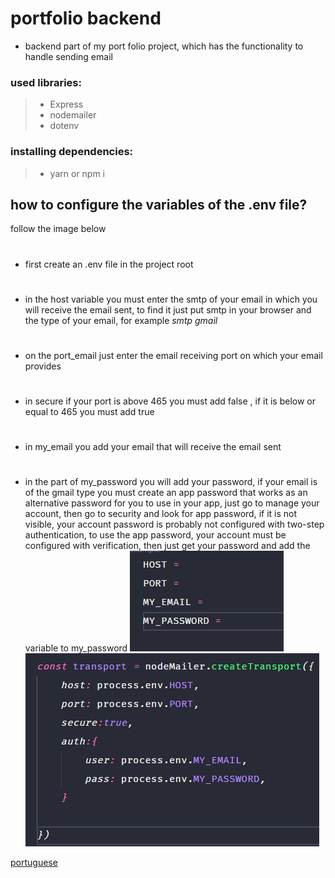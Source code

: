 # portfolio backend

* backend part of my port folio project, which has the functionality to handle sending email

### used libraries:
> - Express
> - nodemailer
> - dotenv

### installing dependencies:
> - yarn or npm i

## how to configure the variables of the .env file?
 follow the image below

#
* first create an .env file in the project root
#
* in the host variable you must enter the smtp of your email in which you will receive the email sent, to find it just put smtp in your browser and the type of your email, for example *smtp gmail*

#
* on the port_email just enter the email receiving port on which your email provides
#
* in secure if your port is above 465 you must add false , if it is below or equal to 465 you must add true

#

* in my_email you add your email that will receive the email sent

#

*  in the part of my_password you will add your password, if your email is of the gmail type you must create an app password that works as an alternative password for you to use in your app, just go to manage your account, then go to security and look for app password, if it is not visible, your account password is probably not configured with two-step authentication, to use the app password, your account must be configured with verification, then just get your password and add the variable to my_password
![](./assets/env.png)
![](./assets/configVarEnv.png)



[portuguese](./readme.potuguese.md)
